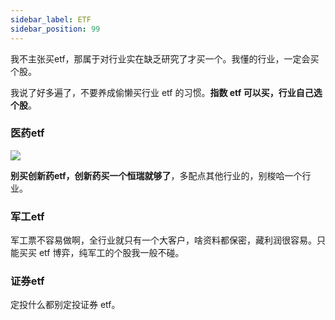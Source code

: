 ```yaml
---
sidebar_label: ETF
sidebar_position: 99
---
```



我不主张买etf，那属于对行业实在缺乏研究了才买一个。我懂的行业，一定会买个股。

我说了好多遍了，不要养成偷懒买行业 etf 的习惯。**指数 etf 可以买，行业自己选个股**。

### 医药etf

![](https://img.arctee.cn/one/202211271950301.png)

**别买创新药etf，创新药买一个恒瑞就够了**，多配点其他行业的，别梭哈一个行业。

### 军工etf

军工票不容易做啊，全行业就只有一个大客户，啥资料都保密，藏利润很容易。只能买买 etf 博弈，纯军工的个股我一般不碰。

### 证券etf

定投什么都别定投证券 etf。